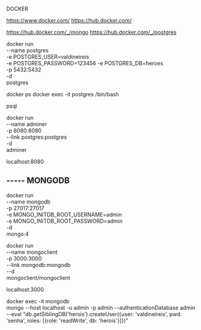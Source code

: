 DOCKER

https://www.docker.com/
https://hub.docker.com/

https://hub.docker.com/_/mongo
https://hub.docker.com/_/postgres

docker run \
  --name postgres \
  -e POSTGRES_USER=valdineireis \
  -e POSTGRES_PASSWORD=123456
  -e POSTGRES_DB=heroes \
  -p 5432:5432 \
  -d \
  postgres

docker ps
docker exec -it postgres /bin/bash

psql

docker run \
  --name adminer \
  -p 8080:8080 \
  --link postgres:postgres \
  -d \
  adminer

localhost:8080

## ----- MONGODB

docker run \
  --name mongodb \
  -p 27017:27017 \
  -e MONGO_INITDB_ROOT_USERNAME=admin \
  -e MONGO_INITDB_ROOT_PASSWORD=admin \
  -d \
  mongo:4

docker run \
  --name mongoclient \
  -p 3000:3000 \
  --link mongodb:mongodb \
  --d \
  mongoclient/mongoclient

localhost:3000

docker exec -it mongodb \
  mongo --host localhost -u admin -p admin --authenticationDatabase admin \
  --eval "db.getSiblingDB('herois').createUser({user: 'valdineireis', pwd: 'senha', roles: [{role: 'readWrite', db: 'herois'}]})"
